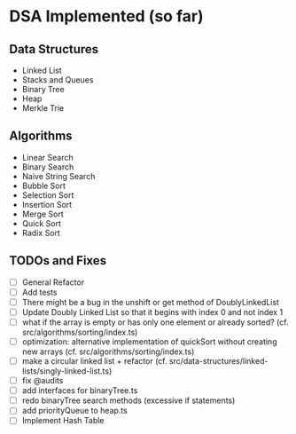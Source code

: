 # DSA Implemented (so far)

## Data Structures

- Linked List
- Stacks and Queues
- Binary Tree
- Heap
- Merkle Trie

## Algorithms

- Linear Search
- Binary Search
- Naive String Search
- Bubble Sort
- Selection Sort
- Insertion Sort
- Merge Sort
- Quick Sort
- Radix Sort

## TODOs and Fixes

- [ ] General Refactor
- [ ] Add tests
- [ ] There might be a bug in the unshift or get method of DoublyLinkedList
- [ ] Update Doubly Linked List so that it begins with index 0 and not index 1
- [ ] what if the array is empty or has only one element or already sorted? (cf. src/algorithms/sorting/index.ts)
- [ ] optimization: alternative implementation of quickSort without creating new arrays (cf. src/algorithms/sorting/index.ts)
- [ ] make a circular linked list + refactor (cf. src/data-structures/linked-lists/singly-linked-list.ts)
- [ ] fix @audits
- [ ] add interfaces for binaryTree.ts
- [ ] redo binaryTree search methods (excessive if statements)
- [ ] add priorityQueue to heap.ts
- [ ] Implement Hash Table
